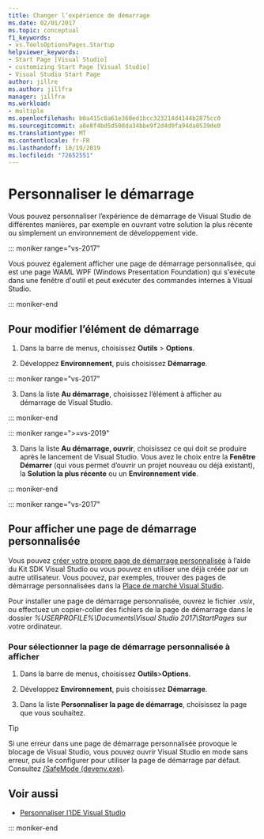 ```yaml
---
title: Changer l’expérience de démarrage
ms.date: 02/01/2017
ms.topic: conceptual
f1_keywords:
- vs.ToolsOptionsPages.Startup
helpviewer_keywords:
- Start Page [Visual Studio]
- customizing Start Page [Visual Studio]
- Visual Studio Start Page
author: jillre
ms.author: jillfra
manager: jillfra
ms.workload:
- multiple
ms.openlocfilehash: b0a415c8a61e360ed1bcc323214d4144b2875cc0
ms.sourcegitcommit: a8e8f4bd5d508da34bbe9f2d4d9fa94da0539de0
ms.translationtype: MT
ms.contentlocale: fr-FR
ms.lasthandoff: 10/19/2019
ms.locfileid: "72652551"
---
```

# <a name="customize-startup"></a>Personnaliser le démarrage

Vous pouvez personnaliser l’expérience de démarrage de Visual Studio de différentes manières, par exemple en ouvrant votre solution la plus récente ou simplement un environnement de développement vide.

::: moniker range="vs-2017"

Vous pouvez également afficher une page de démarrage personnalisée, qui est une page WAML WPF (Windows Presentation Foundation) qui s'exécute dans une fenêtre d'outil et peut exécuter des commandes internes à Visual Studio.

::: moniker-end

## <a name="to-change-the-startup-item"></a>Pour modifier l’élément de démarrage

1. Dans la barre de menus, choisissez **Outils** > **Options**.

2. Développez **Environnement**, puis choisissez **Démarrage**.

::: moniker range="vs-2017"

3. Dans la liste **Au démarrage**, choisissez l’élément à afficher au démarrage de Visual Studio.

::: moniker-end

::: moniker range=">=vs-2019"

3. Dans la liste **Au démarrage, ouvrir**, choisissez ce qui doit se produire après le lancement de Visual Studio. Vous avez le choix entre la **Fenêtre Démarrer** (qui vous permet d’ouvrir un projet nouveau ou déjà existant), la **Solution la plus récente** ou un **Environnement vide**.

::: moniker-end

::: moniker range="vs-2017"

## <a name="to-show-a-custom-start-page"></a>Pour afficher une page de démarrage personnalisée

Vous pouvez [créer votre propre page de démarrage personnalisée](../extensibility/creating-a-custom-start-page.md) à l’aide du Kit SDK Visual Studio ou vous pouvez en utiliser une déjà créée par un autre utilisateur. Vous pouvez, par exemples, trouver des pages de démarrage personnalisées dans la [Place de marché Visual Studio](https://marketplace.visualstudio.com/search?target=VS&category=Tools&vsVersion=&subCategory=Start%20Pages&sortBy=Downloads).

Pour installer une page de démarrage personnalisée, ouvrez le fichier *.vsix*, ou effectuez un copier-coller des fichiers de la page de démarrage dans le dossier *%USERPROFILE%\Documents\Visual Studio 2017\StartPages* sur votre ordinateur.

### <a name="to-select-which-custom-start-page-to-display"></a>Pour sélectionner la page de démarrage personnalisée à afficher

1. Dans la barre de menus, choisissez **Outils**>**Options**.

1. Développez **Environnement**, puis choisissez **Démarrage**.

1. Dans la liste **Personnaliser la page de démarrage**, choisissez la page que vous souhaitez.

> [!TIP]
> Si une erreur dans une page de démarrage personnalisée provoque le blocage de Visual Studio, vous pouvez ouvrir Visual Studio en mode sans erreur, puis le configurer pour utiliser la page de démarrage par défaut. Consultez [/SafeMode (devenv.exe)](../ide/reference/safemode-devenv-exe.md).

## <a name="see-also"></a>Voir aussi

- [Personnaliser l’IDE Visual Studio](../ide/personalizing-the-visual-studio-ide.md)

::: moniker-end
